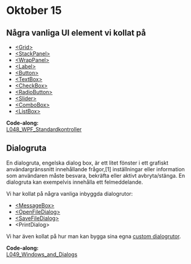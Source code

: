 # Oktober 15

## Några vanliga UI element vi kollat på

- [\<Grid\>](https://wpf-tutorial.com/panels/grid/)
- [\<StackPanel\>](https://wpf-tutorial.com/panels/stackpanel/)
- [\<WrapPanel\>](https://wpf-tutorial.com/panels/wrappanel/)
- [\<Label\>](https://wpf-tutorial.com/basic-controls/the-label-control/)
- [\<Button\>](https://wpf-tutorial.com/basic-controls/the-button-control/)
- [\<TextBox\>](https://wpf-tutorial.com/basic-controls/the-textbox-control/)
- [\<CheckBox\>](https://wpf-tutorial.com/basic-controls/the-checkbox-control/)
- [\<RadioButton\>](https://wpf-tutorial.com/basic-controls/the-radiobutton-control/)
- [\<Slider\>](https://wpf-tutorial.com/misc-controls/the-slider-control/)
- [\<ComboBox\>](https://wpf-tutorial.com/list-controls/combobox-control/)
- [\<ListBox\>](https://wpf-tutorial.com/list-controls/listbox-control/)

**Code-along:**  
[L048_WPF_Standardkontroller](https://github.com/everyloop/NET24-Csharp/tree/master/Code-alongs/L048_WPF_Standardkontroller)

## Dialogruta

En dialogruta, engelska dialog box, är ett litet fönster i ett grafiskt användargränssnitt innehållande frågor,[1] inställningar eller information som användaren måste besvara, bekräfta eller aktivt avbryta/stänga. En dialogruta kan exempelvis innehålla ett felmeddelande.

Vi har kollat på några vanliga inbyggda dialogrutor:

- [\<MessageBox\>](https://wpf-tutorial.com/dialogs/the-messagebox/)
- [\<OpenFileDialog\>](https://wpf-tutorial.com/dialogs/the-openfiledialog/)
- [\<SaveFileDialog\>](https://wpf-tutorial.com/dialogs/the-savefiledialog/)
- \<PrintDialog\>

Vi har även kollat på hur man kan bygga sina egna [custom dialogrutor](https://wpf-tutorial.com/dialogs/creating-a-custom-input-dialog/).

**Code-along:**  
[L049_Windows_and_Dialogs](https://github.com/everyloop/NET24-Csharp/tree/master/Code-alongs/L049_Windows_and_Dialogs)
